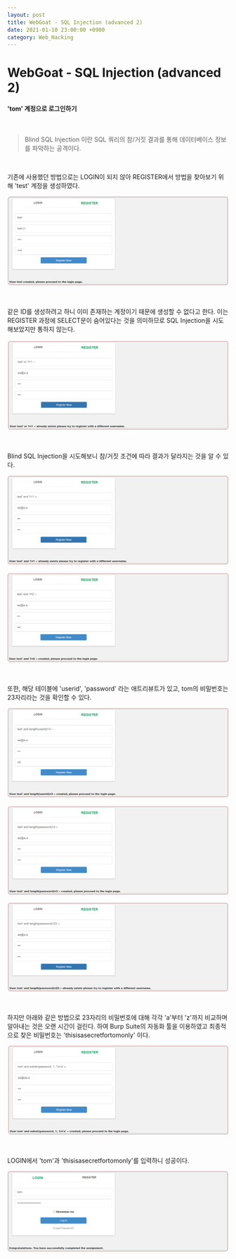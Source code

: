 ```yaml
---
layout: post
title: WebGoat - SQL Injection (advanced 2)
date: 2021-01-10 23:00:00 +0900
category: Web_Hacking
---
```


# WebGoat - SQL Injection (advanced 2)

#### 'tom' 계정으로 로그인하기

<br/>

> Blind SQL Injection 이란 SQL 쿼리의 참/거짓 결과를 통해 데이터베이스 정보를 파악하는 공격이다.

<br/>

기존에 사용했던 방법으로는 LOGIN이 되지 않아 REGISTER에서 방법을 찾아보기 위해 'test' 계정을 생성하였다.

![webgoat_sqli_adv2_1](/public/img/webgoat_sqli_adv2_1.PNG)

<br/>

같은 ID를 생성하려고 하니 이미 존재하는 계정이기 때문에 생성할 수 없다고 한다. 이는 REGISTER 과정에 SELECT문이 숨어있다는 것을 의미하므로 SQL Injection을 시도해보았지만 통하지 않는다.

![webgoat_sqli_adv2_3](/public/img/webgoat_sqli_adv2_3.PNG)

<br/>

Blind SQL Injection을 시도해보니 참/거짓 조건에 따라 결과가 달라지는 것을 알 수 있다.

![webgoat_sqli_adv2_4](/public/img/webgoat_sqli_adv2_4.PNG)

![webgoat_sqli_adv2_5](/public/img/webgoat_sqli_adv2_5.PNG)

<br/>

또한, 해당 테이블에 'userid', 'password' 라는 애트리뷰트가 있고, tom의 비밀번호는 23자리라는 것을 확인할 수 있다.

![webgoat_sqli_adv2_6](/public/img/webgoat_sqli_adv2_6.PNG)

![webgoat_sqli_adv2_7](/public/img/webgoat_sqli_adv2_7.PNG)

![webgoat_sqli_adv2_8](/public/img/webgoat_sqli_adv2_8.PNG)

<br/>

하지만 아래와 같은 방법으로 23자리의 비밀번호에 대해 각각 'a'부터 'z'까지 비교하며 알아내는 것은 오랜 시간이 걸린다. 하여 Burp Suite의 자동화 툴을 이용하였고 최종적으로 찾은 비밀번호는 'thisisasecretfortomonly' 이다.

![webgoat_sqli_adv2_9](/public/img/webgoat_sqli_adv2_9.PNG)

<br/>

LOGIN에서 'tom'과 'thisisasecretfortomonly'를 입력하니 성공이다.

![webgoat_sqli_adv2_10](/public/img/webgoat_sqli_adv2_10.PNG)

